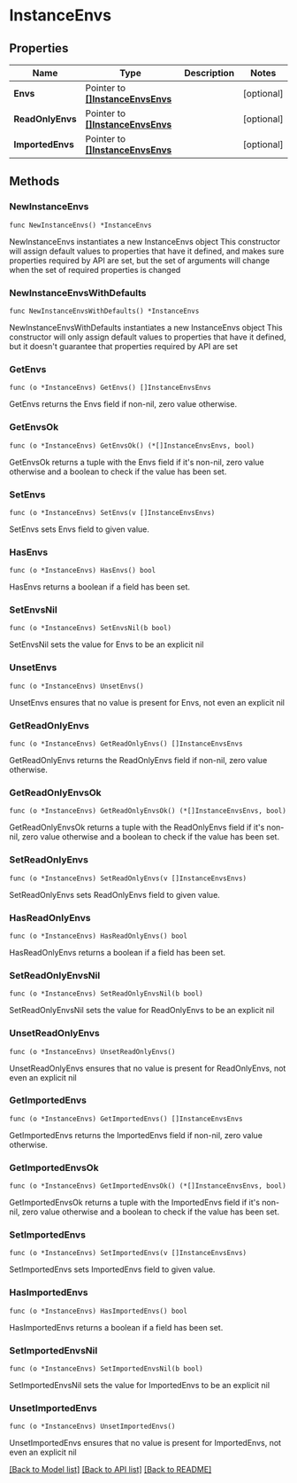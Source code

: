 # InstanceEnvs

## Properties

Name | Type | Description | Notes
------------ | ------------- | ------------- | -------------
**Envs** | Pointer to [**[]InstanceEnvsEnvs**](InstanceEnvsEnvs.md) |  | [optional] 
**ReadOnlyEnvs** | Pointer to [**[]InstanceEnvsEnvs**](InstanceEnvsEnvs.md) |  | [optional] 
**ImportedEnvs** | Pointer to [**[]InstanceEnvsEnvs**](InstanceEnvsEnvs.md) |  | [optional] 

## Methods

### NewInstanceEnvs

`func NewInstanceEnvs() *InstanceEnvs`

NewInstanceEnvs instantiates a new InstanceEnvs object
This constructor will assign default values to properties that have it defined,
and makes sure properties required by API are set, but the set of arguments
will change when the set of required properties is changed

### NewInstanceEnvsWithDefaults

`func NewInstanceEnvsWithDefaults() *InstanceEnvs`

NewInstanceEnvsWithDefaults instantiates a new InstanceEnvs object
This constructor will only assign default values to properties that have it defined,
but it doesn't guarantee that properties required by API are set

### GetEnvs

`func (o *InstanceEnvs) GetEnvs() []InstanceEnvsEnvs`

GetEnvs returns the Envs field if non-nil, zero value otherwise.

### GetEnvsOk

`func (o *InstanceEnvs) GetEnvsOk() (*[]InstanceEnvsEnvs, bool)`

GetEnvsOk returns a tuple with the Envs field if it's non-nil, zero value otherwise
and a boolean to check if the value has been set.

### SetEnvs

`func (o *InstanceEnvs) SetEnvs(v []InstanceEnvsEnvs)`

SetEnvs sets Envs field to given value.

### HasEnvs

`func (o *InstanceEnvs) HasEnvs() bool`

HasEnvs returns a boolean if a field has been set.

### SetEnvsNil

`func (o *InstanceEnvs) SetEnvsNil(b bool)`

 SetEnvsNil sets the value for Envs to be an explicit nil

### UnsetEnvs
`func (o *InstanceEnvs) UnsetEnvs()`

UnsetEnvs ensures that no value is present for Envs, not even an explicit nil
### GetReadOnlyEnvs

`func (o *InstanceEnvs) GetReadOnlyEnvs() []InstanceEnvsEnvs`

GetReadOnlyEnvs returns the ReadOnlyEnvs field if non-nil, zero value otherwise.

### GetReadOnlyEnvsOk

`func (o *InstanceEnvs) GetReadOnlyEnvsOk() (*[]InstanceEnvsEnvs, bool)`

GetReadOnlyEnvsOk returns a tuple with the ReadOnlyEnvs field if it's non-nil, zero value otherwise
and a boolean to check if the value has been set.

### SetReadOnlyEnvs

`func (o *InstanceEnvs) SetReadOnlyEnvs(v []InstanceEnvsEnvs)`

SetReadOnlyEnvs sets ReadOnlyEnvs field to given value.

### HasReadOnlyEnvs

`func (o *InstanceEnvs) HasReadOnlyEnvs() bool`

HasReadOnlyEnvs returns a boolean if a field has been set.

### SetReadOnlyEnvsNil

`func (o *InstanceEnvs) SetReadOnlyEnvsNil(b bool)`

 SetReadOnlyEnvsNil sets the value for ReadOnlyEnvs to be an explicit nil

### UnsetReadOnlyEnvs
`func (o *InstanceEnvs) UnsetReadOnlyEnvs()`

UnsetReadOnlyEnvs ensures that no value is present for ReadOnlyEnvs, not even an explicit nil
### GetImportedEnvs

`func (o *InstanceEnvs) GetImportedEnvs() []InstanceEnvsEnvs`

GetImportedEnvs returns the ImportedEnvs field if non-nil, zero value otherwise.

### GetImportedEnvsOk

`func (o *InstanceEnvs) GetImportedEnvsOk() (*[]InstanceEnvsEnvs, bool)`

GetImportedEnvsOk returns a tuple with the ImportedEnvs field if it's non-nil, zero value otherwise
and a boolean to check if the value has been set.

### SetImportedEnvs

`func (o *InstanceEnvs) SetImportedEnvs(v []InstanceEnvsEnvs)`

SetImportedEnvs sets ImportedEnvs field to given value.

### HasImportedEnvs

`func (o *InstanceEnvs) HasImportedEnvs() bool`

HasImportedEnvs returns a boolean if a field has been set.

### SetImportedEnvsNil

`func (o *InstanceEnvs) SetImportedEnvsNil(b bool)`

 SetImportedEnvsNil sets the value for ImportedEnvs to be an explicit nil

### UnsetImportedEnvs
`func (o *InstanceEnvs) UnsetImportedEnvs()`

UnsetImportedEnvs ensures that no value is present for ImportedEnvs, not even an explicit nil

[[Back to Model list]](../README.md#documentation-for-models) [[Back to API list]](../README.md#documentation-for-api-endpoints) [[Back to README]](../README.md)


